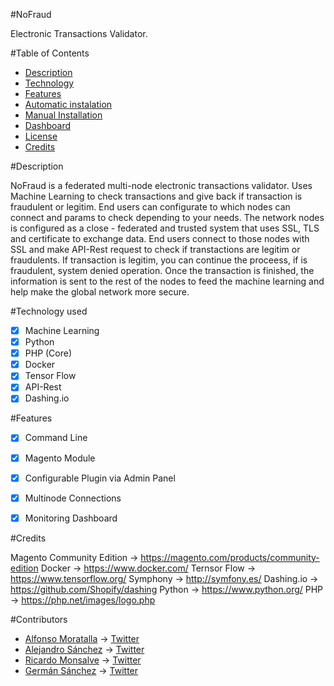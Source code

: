 #NoFraud

Electronic Transactions Validator. 

#Table of Contents

* [Description](https://github.com/onticsoluciones/nofraud#description)
* [Technology](https://github.com/onticsoluciones/nofraud#technology-used)
* [Features](https://github.com/onticsoluciones/nofraud#features)
* [Automatic instalation](https://github.com/onticsoluciones/nofraud/blob/master/doc/docker.md)
* [Manual Installation](https://github.com/onticsoluciones/nofraud/blob/master/doc/installation.md)
* [Dashboard](https://github.com/onticsoluciones/nofraud/blob/master/doc/dashboard.md)
* [License](https://github.com/onticsoluciones/nofraud/blob/master/LICENSE)
* [Credits](https://github.com/onticsoluciones/nofraud#credits)


#Description

NoFraud is a federated multi-node electronic transactions validator. Uses Machine Learning to check transactions and give back if transaction is fraudulent or legitim. End users can configurate to which nodes can connect and params to check depending to your needs. The network nodes is configured as a close - federated and trusted system that uses SSL, TLS and certificate to exchange data. End users connect to those nodes with SSL and make API-Rest request to check if transtactions are legitim or fraudulents. If transaction is legitim, you can continue the proceess, if is fraudulent, system denied operation. Once the transaction is finished, the information is sent to the rest of the nodes to feed the machine learning and help make the global network more secure.

#Technology used

- [x] Machine Learning
- [x] Python
- [x] PHP (Core)
- [x] Docker
- [x] Tensor Flow
- [x] API-Rest
- [x] Dashing.io

#Features

- [x] Command Line
- [x] Magento Module
- [x] Configurable Plugin via Admin Panel
- [x] Multinode Connections
- [x] Monitoring Dashboard


#Credits

Magento Community Edition -> https://magento.com/products/community-edition
Docker -> https://www.docker.com/
Ternsor Flow -> https://www.tensorflow.org/
Symphony -> http://symfony.es/
Dashing.io -> https://github.com/Shopify/dashing
Python -> https://www.python.org/
PHP -> https://php.net/images/logo.php

#Contributors

* [Alfonso Moratalla](https://github.com/alfonsomoratalla) -> [Twitter](https://twitter.com/alfonso_ng)
* [Alejandro Sánchez](https://github.com/alsanchez) -> [Twitter](https://twitter.com/alsanchez_)
* [Ricardo Monsalve](https://github.com/ricarmon) -> [Twitter](https://twitter.com/ricarmonsalve)
* [Germán Sánchez](https://github.com/yercito) -> [Twitter](https://twitter.com/yeroncio)



